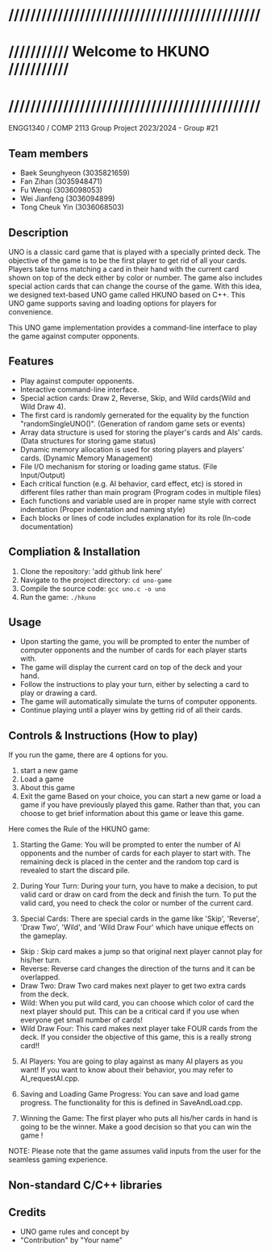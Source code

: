 # //////////////////////////////////////////////
# /////////// Welcome to HKUNO ///////////
# //////////////////////////////////////////////
ENGG1340 / COMP 2113 Group Project 2023/2024 - Group #21
## Team members
- Baek Seunghyeon (3035821659)
- Fan Zihan (3035948471)
- Fu Wenqi (3036098053)
- Wei Jianfeng (3036094899)
- Tong Cheuk Yin (3036068503)

## Description
UNO is a classic card game that is played with a specially printed deck. The objective of the game is to be the first player to get rid of all your cards. Players take turns matching a card in their hand with the current card shown on top of the deck either by color or number. The game also includes special action cards that can change the course of the game. With this idea, we designed text-based UNO game called HKUNO based on C++. This UNO game supports saving and loading options for players for convenience.  

This UNO game implementation provides a command-line interface to play the game against computer opponents.

## Features
- Play against computer opponents.
- Interactive command-line interface.
- Special action cards: Draw 2, Reverse, Skip, and Wild cards(Wild and Wild Draw 4).
- The first card is randomly gernerated for the equality by the function "randomSingleUNO()". (Generation of random game sets or events)
- Array data structure is used for storing the player's cards and AIs' cards. (Data structures for storing game status) 
- Dynamic memory allocation is used for storing players and players' cards. (Dynamic Memory Management)
- File I/O mechanism for storing or loading game status. (File Input/Output)
- Each critical function (e.g. AI behavior, card effect, etc) is stored in different files rather than main program (Program codes in multiple files)
- Each functions and variable used are in proper name style with correct indentation (Proper indentation and naming style)
- Each blocks or lines of code includes explanation for its role (In-code documentation)

## Compliation & Installation
1. Clone the repository: 'add github link here'
2. Navigate to the project directory: `cd uno-game`
3. Compile the source code: `gcc uno.c -o uno`
4. Run the game: `./hkuno`

## Usage
- Upon starting the game, you will be prompted to enter the number of computer opponents and the number of cards for each player starts with.
- The game will display the current card on top of the deck and your hand.
- Follow the instructions to play your turn, either by selecting a card to play or drawing a card.
- The game will automatically simulate the turns of computer opponents.
- Continue playing until a player wins by getting rid of all their cards.

## Controls & Instructions (How to play)
If you run the game, there are 4 options for you. 
1. start a new game
2. Load a game
3. About this game
4. Exit the game
Based on your choice, you can start a new game or load a game if you have previously played this game. Rather than that, you can choose to get brief information about this game or leave this game.

Here comes the Rule of the HKUNO game:

1. Starting the Game: 
You will be prompted to enter the number of AI opponents and the number of cards for each player to start with. The remaining deck is placed in the center and the random top card is revealed to start the discard pile.

2. During Your Turn: 
During your turn, you have to make a decision, to put valid card or draw on card from the deck and finish the turn. To put the valid card, you need to check the color or number of the current card. 

3. Special Cards: 
There are special cards in the game like 'Skip', 'Reverse', 'Draw Two', 'Wild', and 'Wild Draw Four' which have unique effects on the gameplay.
- Skip : Skip card makes a jump so that original next player cannot play for his/her turn.
- Reverse: Reverse card changes the direction of the turns and it can be overlapped.
- Draw Two: Draw Two card makes next player to get two extra cards from the deck.
- Wild: When you put wild card, you can choose which color of card the next player should put. This can be a critical card if you use when everyone get small number of cards!
- Wild Draw Four: This card makes next player take FOUR cards from the deck. If you consider the objective of this game, this is a really strong card!! 

5. AI Players: 
You are going to play against as many AI players as you want! If you want to know about their behavior, you may refer to AI_requestAI.cpp.

6. Saving and Loading Game Progress: 
You can save and load game progress. The functionality for this is defined in SaveAndLoad.cpp.


7. Winning the Game: 
The first player who puts all his/her cards in hand is going to be the winner. Make a good decision so that you can win the game !

NOTE: Please note that the game assumes valid inputs from the user for the seamless gaming experience.

## Non-standard C/C++ libraries


## Credits
- UNO game rules and concept by
- "Contribution" by "Your name"
